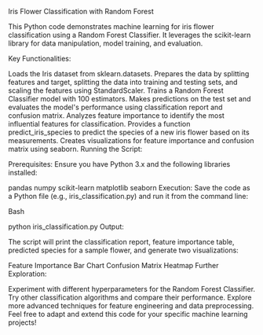 Iris Flower Classification with Random Forest

This Python code demonstrates machine learning for iris flower classification using a Random Forest Classifier. It leverages the scikit-learn library for data manipulation, model training, and evaluation.

Key Functionalities:

Loads the Iris dataset from sklearn.datasets.
Prepares the data by splitting features and target, splitting the data into training and testing sets, and scaling the features using StandardScaler.
Trains a Random Forest Classifier model with 100 estimators.
Makes predictions on the test set and evaluates the model's performance using classification report and confusion matrix.
Analyzes feature importance to identify the most influential features for classification.
Provides a function predict_iris_species to predict the species of a new iris flower based on its measurements.
Creates visualizations for feature importance and confusion matrix using seaborn.
Running the Script:

Prerequisites: Ensure you have Python 3.x and the following libraries installed:

pandas
numpy
scikit-learn
matplotlib
seaborn
Execution: Save the code as a Python file (e.g., iris_classification.py) and run it from the command line:

Bash

python iris_classification.py
Output:

The script will print the classification report, feature importance table, predicted species for a sample flower, and generate two visualizations:

Feature Importance Bar Chart
Confusion Matrix Heatmap
Further Exploration:

Experiment with different hyperparameters for the Random Forest Classifier.
Try other classification algorithms and compare their performance.
Explore more advanced techniques for feature engineering and data preprocessing.
Feel free to adapt and extend this code for your specific machine learning projects!

